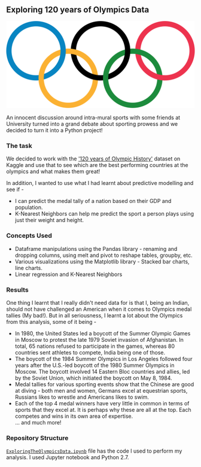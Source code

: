 ## Exploring 120 years of Olympics Data

![image](https://github.com/sagar-chadha/Data-Science-Projects/blob/master/ExploringTheOlympicsData/ExploringtheOlympicsData_files/1200px-Olympic_rings_without_rims.svg.png)

An innocent discussion around intra-mural sports with some friends at University turned into a grand debate about sporting prowess and we decided to turn it into a Python project!

### The task
We decided to work with the ['120 years of Olympic History'](https://www.kaggle.com/heesoo37/120-years-of-olympic-history-athletes-and-results) dataset on Kaggle and use that to see which are the best performing countries at the olympics and what makes them great! <br>

In addition, I wanted to use what I had learnt about predictive modelling and see if - 
* I can predict the medal tally of a nation based on their GDP and population. 
* K-Nearest Neighbors can help me predict the sport a person plays using just their weight and height.

### Concepts Used
* Dataframe manipulations using the Pandas library - renaming and dropping columns, using melt and pivot to reshape tables, groupby, etc.
* Various visualizations using the Matplotlib library - Stacked bar charts, line charts.
* Linear regression and K-Nearest Neighbors

### Results
One thing I learnt that I really didn't need data for is that I, being an Indian, should not have challenged an American when it comes to Olympics medal tallies (My bad!). But in all seriousness, I learnt a lot about the Olympics from this analysis, some of it being - 
* In 1980, the United States led a boycott of the Summer Olympic Games in Moscow to protest the late 1979 Soviet invasion of Afghanistan. In total, 65 nations refused to participate in the games, whereas 80 countries sent athletes to compete, India being one of those.
* The boycott of the 1984 Summer Olympics in Los Angeles followed four years after the U.S.-led boycott of the 1980 Summer Olympics in Moscow. The boycott involved 14 Eastern Bloc countries and allies, led by the Soviet Union, which initiated the boycott on May 8, 1984.
* Medal tallies for various sporting events show that the Chinese are good at diving - both men and women, Germans excel at equestrian sports, Russians likes to wrestle and Americans likes to swim.
* Each of the top 4 medal winners have very little in common in terms of sports that they excel at. It is perhaps why these are all at the top. Each competes and wins in its own area of expertise. <br>
... and much more!

### Repository Structure
[`ExploringTheOlympicsData.ipynb`](https://github.com/sagar-chadha/Data-Science-Projects/blob/master/ExploringTheOlympicsData/ExploringtheOlympicsData.ipynb) file has the code I used to perform my analysis. I used Jupyter notebook and Python 2.7.
